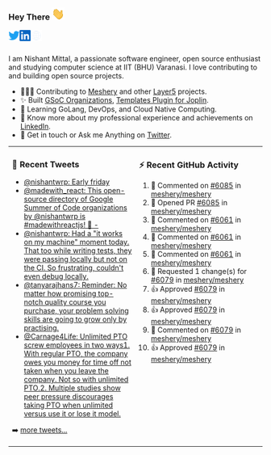 ### Hey There <img src="./assets/wave.gif" width="25px">
<a href="http://urls.nishantwrp.com/github-to-twitter" target="_blank">
  <img align="left" alt="Nishant's Twitter" width="22px" src="./assets/twitter.svg" />
</a>
<a href="http://urls.nishantwrp.com/github-to-linkedin" target="_blank">
  <img align="left" alt="Nishant's LinkedIn" width="22px" src="./assets/linkedin.svg" />
</a>
<a href="http://urls.nishantwrp.com/github-to-site" target="_blank">
  <img align="left" alt="Nishant's Site" width="22px" src="./assets/globe.svg" />
</a>
<br /><br />

I am Nishant Mittal, a passionate software engineer, open source enthusiast and studying computer science at IIT (BHU) Varanasi. I love contributing to and building open source projects.

- 👨🏽‍💻 Contributing to [Meshery](https://meshery.io/) and other [Layer5](https://layer5.io/) projects.
- ✨ Built [GSoC Organizations](https://www.gsocorganizations.dev/), [Templates Plugin for Joplin](https://github.com/joplin/plugin-templates).
- 🌱 Learning GoLang, DevOps, and Cloud Native Computing.
- 🚀 Know more about my professional experience and achievements on [LinkedIn](http://urls.nishantwrp.com/github-to-linkedin).
- 💬 Get in touch or Ask me Anything on [Twitter](http://urls.nishantwrp.com/github-to-twitter).

<table><tr>
<td valign="top" width="50%">

### 📱 Recent Tweets
<!-- TWITTER:START -->
- [@nishantwrp: Early friday](https://rss.app/articles/cb4e791f6f6d729c074351566bd3a7c508111d6e1136a1e9c3ec930d979628d4f61eb1492ac7df6df6a56279da170f9568d769e1c71a7e128b)
- [@madewith_react: This open-source directory of Google Summer of Code organizations by @nishantwrp is #madewithreactjs! 🙌 -](https://rss.app/articles/cb4e791f6f6d729c074351566bd3a7c508111d6e123eb6e4d5eb9312ba9462c6e10bea4f2d899a2db0bd6b78da100b9468d661e6c31b72108d3dc16a87)
- [@nishantwrp: Had a &quot;it works on my machine&quot; moment today. That too while writing tests, they were passing locally but not on the CI. So frustrating, couldn&#39;t even debug locally.](https://rss.app/articles/cb4e791f6f6d729c074351566bd3a7c508111d6e1136a1e9c3ec930d979628d4f61eb1492ac7df6df6a6687dd711099b66d368e1ca107d1c83)
- [@tanyarajhans7: Reminder: No matter how promising top-notch quality course you purchase, your problem solving skills are going to grow only by practising.](https://rss.app/articles/cb4e791f6f6d729c074351566bd3a7c508111d6e0b3ebcf8c3f086108d8769d4b550b648389c9b2beca36f78de11099a62d76ce7c51179128c3cc466)
- [@Carnage4Life: Unlimited PTO screw employees in two ways1. With regular PTO, the company owes you money for time off not taken when you leave the company. Not so with unlimited PTO.2. Multiple studies show peer pressure discourages taking PTO when unlimited versus use it or lose it model.](https://rss.app/articles/cb4e791f6f6d729c074351566bd3a7c508111d6e3c3ea0efc3e5824ea98f61c2ad0cb15d2d9d9d77f2a76f7cdc16079b66d76ae5c5147a168f3ac3)
<!-- TWITTER:END -->
➡️ [more tweets...](http://urls.nishantwrp.com/github-to-twitter)

</td>
<td valign="top" width="50%">

### ⚡ Recent GitHub Activity
<!--RECENT_ACTIVITY:start-->
1. 💬 Commented on [#6085](https://github.com/meshery/meshery/pull/6085#discussion_r953182380) in [meshery/meshery](https://github.com/meshery/meshery)
2. 💪 Opened PR [#6085](https://github.com/meshery/meshery/pull/6085) in [meshery/meshery](https://github.com/meshery/meshery)
3. 💬 Commented on [#6061](https://github.com/meshery/meshery/pull/6061#discussion_r953009552) in [meshery/meshery](https://github.com/meshery/meshery)
4. 💬 Commented on [#6061](https://github.com/meshery/meshery/pull/6061#discussion_r952756050) in [meshery/meshery](https://github.com/meshery/meshery)
5. 💬 Commented on [#6061](https://github.com/meshery/meshery/pull/6061#discussion_r952759807) in [meshery/meshery](https://github.com/meshery/meshery)
6. 🔴 Requested 1 change(s) for [#6079](https://github.com/meshery/meshery/pull/6079#pullrequestreview-1081254918) in [meshery/meshery](https://github.com/meshery/meshery)
7. 👍 Approved [#6079](https://github.com/meshery/meshery/pull/6079#pullrequestreview-1081252066) in [meshery/meshery](https://github.com/meshery/meshery)
8. 👍 Approved [#6079](https://github.com/meshery/meshery/pull/6079#pullrequestreview-1081252066) in [meshery/meshery](https://github.com/meshery/meshery)
9. 💬 Commented on [#6079](https://github.com/meshery/meshery/pull/6079#discussion_r951985373) in [meshery/meshery](https://github.com/meshery/meshery)
10. 👍 Approved [#6079](https://github.com/meshery/meshery/pull/6079#pullrequestreview-1081252066) in [meshery/meshery](https://github.com/meshery/meshery)
<!--RECENT_ACTIVITY:end-->

</td>
</tr></table>
